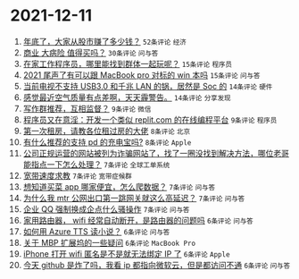 # 2021-12-11

1. [年底了，大家从股市赚了多少钱？](https://www.v2ex.com/t/821483) `52条评论` `经济`
1. [商业 大病险 值得买吗？](https://www.v2ex.com/t/821461) `30条评论` `问与答`
1. [在家工作程序员，哪里能找到群体一起玩呢？](https://www.v2ex.com/t/821514) `15条评论` `程序员`
1. [2021 尾声了有可以跟 MacBook pro 对标的 win 本吗](https://www.v2ex.com/t/821486) `15条评论` `问与答`
1. [当前电视不支持 USB3.0 和千兆 LAN 的锅，居然是 Soc 的](https://www.v2ex.com/t/821500) `14条评论` `硬件`
1. [感觉最近空气质量有点差啊，天天霾警告。](https://www.v2ex.com/t/821472) `14条评论` `分享发现`
1. [写作群推荐，互相监督？](https://www.v2ex.com/t/821502) `9条评论` `微信`
1. [程序员又在意淫：开发一个类似 replit.com 的在线编程平台](https://www.v2ex.com/t/821487) `9条评论` `程序员`
1. [第一次租房，请教各位租过房的大佬](https://www.v2ex.com/t/821503) `8条评论` `北京`
1. [有什么推荐的支持 pd 的充电宝吗?](https://www.v2ex.com/t/821493) `8条评论` `Apple`
1. [公司正规运营的网站被列为诈骗网站了，找了一圈没找到解决方法，哪位老哥能指点一下怎么处理？](https://www.v2ex.com/t/821499) `7条评论` `全球工单系统`
1. [宽带速度求教](https://www.v2ex.com/t/821492) `7条评论` `宽带症候群`
1. [想知道买菜 app 哪家便宜，怎么爬数据？](https://www.v2ex.com/t/821491) `7条评论` `问与答`
1. [为什么我 mtr 公网出口第一跳网关就这么高延迟？](https://www.v2ex.com/t/821482) `7条评论` `问与答`
1. [企业 QQ 强制换成企点什么骚操作](https://www.v2ex.com/t/821464) `7条评论` `问与答`
1. [家用路由器， wifi 经常自动断开，是路由器的问题吗](https://www.v2ex.com/t/821494) `6条评论` `问与答`
1. [如何用 Azure TTS 读小说？](https://www.v2ex.com/t/821475) `6条评论` `问与答`
1. [关于 MBP 扩展坞的一些疑问](https://www.v2ex.com/t/821468) `6条评论` `MacBook Pro`
1. [iPhone 打开 wifi 匿名是不是就无法绑定 IP 了](https://www.v2ex.com/t/821466) `6条评论` `Apple`
1. [今天 github 是炸了吗，我看 ip 都指向微软云，但是都访问不通](https://www.v2ex.com/t/821463) `6条评论` `问与答`
